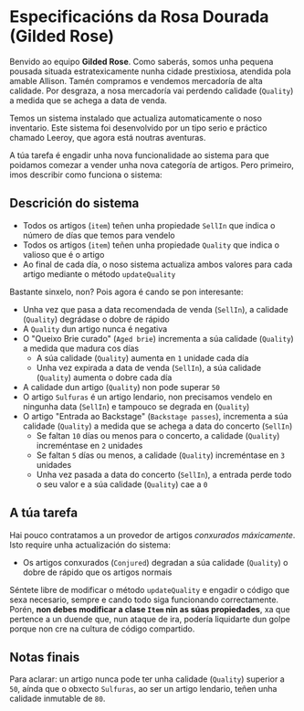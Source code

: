 # Especificacións da Rosa Dourada (Gilded Rose)

Benvido ao equipo **Gilded Rose**.
Como saberás, somos unha pequena pousada situada estratexicamente nunha cidade prestixiosa, atendida pola amable Allison. Tamén compramos e vendemos mercadoría de alta calidade. Por desgraza, a nosa mercadoría vai perdendo calidade (`Quality`) a medida que se achega a data de venda.

Temos un sistema instalado que actualiza automaticamente o noso inventario. Este sistema foi desenvolvido por un tipo serio e práctico chamado Leeroy, que agora está noutras aventuras.

A túa tarefa é engadir unha nova funcionalidade ao sistema para que poidamos comezar a vender unha nova categoría de artigos. Pero primeiro, imos describir como funciona o sistema:

## Descrición do sistema

- Todos os artigos (`item`) teñen unha propiedade `SellIn` que indica o número de días que temos para vendelo
- Todos os artigos (`item`) teñen unha propiedade `Quality` que indica o valioso que é o artigo
- Ao final de cada día, o noso sistema actualiza ambos valores para cada artigo mediante o método `updateQuality`

Bastante sinxelo, non? Pois agora é cando se pon interesante:

- Unha vez que pasa a data recomendada de venda (`SellIn`), a calidade (`Quality`) degrádase o dobre de rápido
- A `Quality` dun artigo nunca é negativa
- O "Queixo Brie curado" (`Aged brie`) incrementa a súa calidade (`Quality`) a medida que madura cos días
  - A súa calidade (`Quality`) aumenta en `1` unidade cada día
  - Unha vez expirada a data de venda (`SellIn`), a súa calidade (`Quality`) aumenta o dobre cada día
- A calidade dun artigo (`Quality`) non pode superar `50`
- O artigo `Sulfuras` é un artigo lendario, non precisamos vendelo en ningunha data (`SellIn`) e tampouco se degrada en (`Quality`)
- O artigo "Entrada ao Backstage" (`Backstage passes`), incrementa a súa calidade (`Quality`) a medida que se achega a data do concerto (`SellIn`)
  - Se faltan `10` días ou menos para o concerto, a calidade (`Quality`) increméntase en `2` unidades
  - Se faltan `5` días ou menos, a calidade (`Quality`) increméntase en `3` unidades
  - Unha vez pasada a data do concerto (`SellIn`), a entrada perde todo o seu valor e a súa calidade (`Quality`) cae a `0`

## A túa tarefa

Hai pouco contratamos a un provedor de artigos _conxurados máxicamente_.
Isto require unha actualización do sistema:

- Os artigos conxurados (`Conjured`) degradan a súa calidade (`Quality`) o dobre de rápido que os artigos normais

Séntete libre de modificar o método `updateQuality` e engadir o código que sexa necesario, sempre e cando todo siga funcionando correctamente. Porén, **non debes modificar a clase `Item` nin as súas propiedades**, xa que pertence a un duende que, nun ataque de ira, podería liquidarte dun golpe porque non cre na cultura de código compartido.

## Notas finais

Para aclarar: un artigo nunca pode ter unha calidade (`Quality`) superior a `50`, aínda que o obxecto `Sulfuras`, ao ser un artigo lendario, teñen unha calidade inmutable de `80`.
